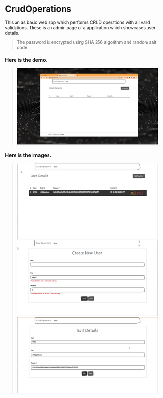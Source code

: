 # CrudOperations

This an as basic web app which performs CRUD operations with all valid validations. These is an admin page of a application which showcases user details. 
>The password is encrypted using SHA 256 algorithm and random salt code.   

### Here is the demo. 
>![](Images/NVIDIA_Share_n8t6WxnUKc.gif)

### Here is the images.
>![](Images/NVIDIA_Share_HBjgeVh6pj.png)
>![](Images/NVIDIA_Share_O4WwCIagLW.png)
>![](Images/NVIDIA_Share_xNtTGroSsV.png)
